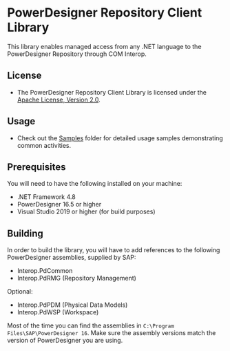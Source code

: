 # PowerDesigner Repository Client Library

This library enables managed access from any .NET language to the PowerDesigner Repository through COM Interop.

## License

- The PowerDesigner Repository Client Library is licensed under the [Apache License, Version 2.0](/LICENSE).

## Usage

- Check out the [Samples](/Repository/Samples) folder for detailed usage samples demonstrating common activities.

## Prerequisites

You will need to have the following installed on your machine:

- .NET Framework 4.8
- PowerDesigner 16.5 or higher
- Visual Studio 2019 or higher (for build purposes)

## Building

In order to build the library, you will have to add references to the following PowerDesigner assemblies, supplied by SAP:
- Interop.PdCommon
- Interop.PdRMG (Repository Management)

Optional:
- Interop.PdPDM (Physical Data Models)
- Interop.PdWSP (Workspace)

Most of the time you can find the assemblies in `C:\Program Files\SAP\PowerDesigner 16`. Make sure the assembly versions match the version of PowerDesigner you are using.

